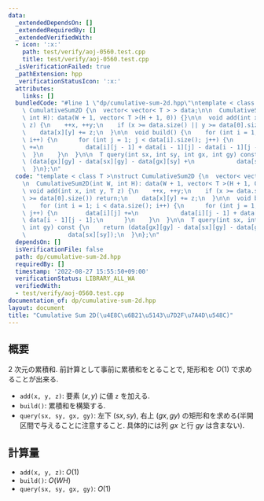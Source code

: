 ```yaml
---
data:
  _extendedDependsOn: []
  _extendedRequiredBy: []
  _extendedVerifiedWith:
  - icon: ':x:'
    path: test/verify/aoj-0560.test.cpp
    title: test/verify/aoj-0560.test.cpp
  _isVerificationFailed: true
  _pathExtension: hpp
  _verificationStatusIcon: ':x:'
  attributes:
    links: []
  bundledCode: "#line 1 \"dp/cumulative-sum-2d.hpp\"\ntemplate < class T >\nstruct\
    \ CumulativeSum2D {\n  vector< vector< T > > data;\n\n  CumulativeSum2D(int W,\
    \ int H): data(W + 1, vector< T >(H + 1, 0)) {}\n\n  void add(int x, int y, T\
    \ z) {\n    ++x, ++y;\n    if (x >= data.size() || y >= data[0].size()) return;\n\
    \    data[x][y] += z;\n  }\n\n  void build() {\n    for (int i = 1; i < data.size();\
    \ i++) {\n      for (int j = 1; j < data[i].size(); j++) {\n        data[i][j]\
    \ +=\n            data[i][j - 1] + data[i - 1][j] - data[i - 1][j - 1];\n    \
    \  }\n    }\n  }\n\n  T query(int sx, int sy, int gx, int gy) const {\n    return\
    \ (data[gx][gy] - data[sx][gy] - data[gx][sy] +\n            data[sx][sy]);\n\
    \  }\n};\n"
  code: "template < class T >\nstruct CumulativeSum2D {\n  vector< vector< T > > data;\n\
    \n  CumulativeSum2D(int W, int H): data(W + 1, vector< T >(H + 1, 0)) {}\n\n \
    \ void add(int x, int y, T z) {\n    ++x, ++y;\n    if (x >= data.size() || y\
    \ >= data[0].size()) return;\n    data[x][y] += z;\n  }\n\n  void build() {\n\
    \    for (int i = 1; i < data.size(); i++) {\n      for (int j = 1; j < data[i].size();\
    \ j++) {\n        data[i][j] +=\n            data[i][j - 1] + data[i - 1][j] -\
    \ data[i - 1][j - 1];\n      }\n    }\n  }\n\n  T query(int sx, int sy, int gx,\
    \ int gy) const {\n    return (data[gx][gy] - data[sx][gy] - data[gx][sy] +\n\
    \            data[sx][sy]);\n  }\n};\n"
  dependsOn: []
  isVerificationFile: false
  path: dp/cumulative-sum-2d.hpp
  requiredBy: []
  timestamp: '2022-08-27 15:55:50+09:00'
  verificationStatus: LIBRARY_ALL_WA
  verifiedWith:
  - test/verify/aoj-0560.test.cpp
documentation_of: dp/cumulative-sum-2d.hpp
layout: document
title: "Cumulative Sum 2D(\u4E8C\u6B21\u5143\u7D2F\u7A4D\u548C)"
---
```


## 概要

$2$ 次元の累積和. 前計算として事前に累積和をとることで, 矩形和を $O(1)$ で求めることが出来る.

* `add(x, y, z)`: 要素 $(x, y)$ に値 `z` を加える.
* `build()`: 累積和を構築する.
* `query(sx, sy, gx, gy)`: 左下 $(sx, sy)$, 右上 $(gx, gy)$ の矩形和を求める(半開区間で与えることに注意すること. 具体的には列 $gx$ と行 $gy$ は含まない).

## 計算量

* `add(x, y, z)`: $O(1)$
* `build()`: $O(WH)$
* `query(sx, sy, gx, gy)`: $O(1)$
